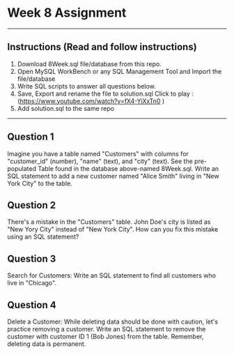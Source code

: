 # Week 8 Assignment 

__________________________________________________________________________________________________
## Instructions (Read and follow instructions)

1. Download 8Week.sql file/database from this repo.
2. Open MySQL WorkBench or any SQL Management Tool and Import the file/database 
3. Write SQL scripts to answer all questions below. 
4. Save, Export and rename the file to solution.sql Click to play : (https://www.youtube.com/watch?v=fX4-YiXxTn0 )
5. Add solution.sql to the same repo
__________________________________________________________________________________________________
## Question 1
Imagine you have a table named "Customers" with columns for "customer_id" (number), "name" (text), and "city" (text). See the pre-populated Table found in the database above-named 8Week.sql.
Write an SQL statement to add a new customer named "Alice Smith" living in "New York City" to the table.

## Question 2
There's a mistake in the "Customers" table.  John Doe's city is listed as "New Yory City" instead of "New York City". How can you fix this mistake using an SQL statement?

## Question 3
Search for Customers: 
Write an SQL statement to find all customers who live in "Chicago".

## Question 4
Delete a Customer: 
While deleting data should be done with caution, let's practice removing a customer. Write an SQL statement to remove the customer with customer ID 1 (Bob Jones) from the table. Remember, deleting data is permanent.
